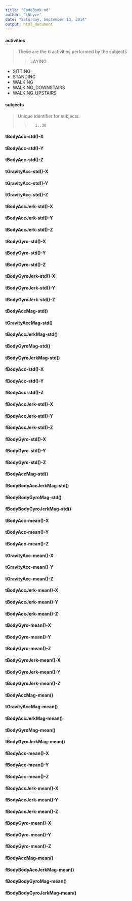 ```yaml
---
title: "CodeBook.md"
author: "iNLyze"
date: "Saturday, September 13, 2014"
output: html_document
---
```


#### activities
> These are the 6 activities performed by the subjects
>
> > LAYING
- SITTING
- STANDING
- WALKING
- WALKING_DOWNSTAIRS
- WALKING_UPSTAIRS

#### subjects
> Unique identifier for subjects: 
>
> >       1..30


#### tBodyAcc-std()-X
#### tBodyAcc-std()-Y
#### tBodyAcc-std()-Z
#### tGravityAcc-std()-X
#### tGravityAcc-std()-Y
#### tGravityAcc-std()-Z
#### tBodyAccJerk-std()-X
#### tBodyAccJerk-std()-Y
#### tBodyAccJerk-std()-Z
#### tBodyGyro-std()-X
#### tBodyGyro-std()-Y
#### tBodyGyro-std()-Z
#### tBodyGyroJerk-std()-X
#### tBodyGyroJerk-std()-Y
#### tBodyGyroJerk-std()-Z
#### tBodyAccMag-std()
#### tGravityAccMag-std()
#### tBodyAccJerkMag-std()
#### tBodyGyroMag-std()
#### tBodyGyroJerkMag-std()
#### fBodyAcc-std()-X
#### fBodyAcc-std()-Y
#### fBodyAcc-std()-Z
#### fBodyAccJerk-std()-X
#### fBodyAccJerk-std()-Y
#### fBodyAccJerk-std()-Z
#### fBodyGyro-std()-X
#### fBodyGyro-std()-Y
#### fBodyGyro-std()-Z
#### fBodyAccMag-std()
#### fBodyBodyAccJerkMag-std()
#### fBodyBodyGyroMag-std()
#### fBodyBodyGyroJerkMag-std()
#### tBodyAcc-mean()-X
#### tBodyAcc-mean()-Y
#### tBodyAcc-mean()-Z
#### tGravityAcc-mean()-X
#### tGravityAcc-mean()-Y
#### tGravityAcc-mean()-Z
#### tBodyAccJerk-mean()-X
#### tBodyAccJerk-mean()-Y
#### tBodyAccJerk-mean()-Z
#### tBodyGyro-mean()-X
#### tBodyGyro-mean()-Y
#### tBodyGyro-mean()-Z
#### tBodyGyroJerk-mean()-X
#### tBodyGyroJerk-mean()-Y
#### tBodyGyroJerk-mean()-Z
#### tBodyAccMag-mean()
#### tGravityAccMag-mean()
#### tBodyAccJerkMag-mean()
#### tBodyGyroMag-mean()
#### tBodyGyroJerkMag-mean()
#### fBodyAcc-mean()-X
#### fBodyAcc-mean()-Y
#### fBodyAcc-mean()-Z
#### fBodyAccJerk-mean()-X
#### fBodyAccJerk-mean()-Y
#### fBodyAccJerk-mean()-Z
#### fBodyGyro-mean()-X
#### fBodyGyro-mean()-Y
#### fBodyGyro-mean()-Z
#### fBodyAccMag-mean()
#### fBodyBodyAccJerkMag-mean()
#### fBodyBodyGyroMag-mean()
#### fBodyBodyGyroJerkMag-mean()
